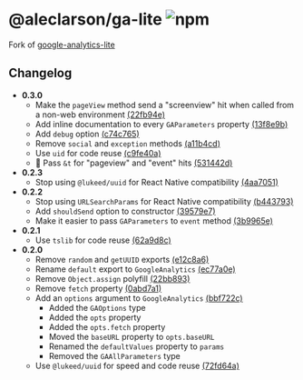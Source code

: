 # @aleclarson/ga-lite ![npm](https://img.shields.io/npm/v/@aleclarson/ga-lite)

Fork of [google-analytics-lite](https://github.com/ShirasawaSama/google-analytics-lite)

## Changelog

- **0.3.0**
  - Make the `pageView` method send a "screenview" hit when called from a non-web environment [(22fb94e)](https://github.com/aleclarson/ga-lite/commit/22fb94e)
  - Add inline documentation to every `GAParameters` property [(13f8e9b)](https://github.com/aleclarson/ga-lite/commit/13f8e9b)
  - Add `debug` option [(c74c765)](https://github.com/aleclarson/ga-lite/commit/c74c765)
  - Remove `social` and `exception` methods [(a11b4cd)](https://github.com/aleclarson/ga-lite/commit/a11b4cd)
  - Use `uid` for code reuse [(c9fe40a)](https://github.com/aleclarson/ga-lite/commit/c9fe40a)
  - 🐛 Pass `&t` for "pageview" and "event" hits [(531442d)](https://github.com/aleclarson/ga-lite/commit/531442d)
- **0.2.3**
  - Stop using `@lukeed/uuid` for React Native compatibility [(4aa7051)](https://github.com/aleclarson/ga-lite/commit/4aa7051)
- **0.2.2**
  - Stop using `URLSearchParams` for React Native compatibility [(b443793)](https://github.com/aleclarson/ga-lite/commit/b443793)
  - Add `shouldSend` option to constructor [(39579e7)](https://github.com/aleclarson/ga-lite/commit/39579e7)
  - Make it easier to pass `GAParameters` to `event` method [(3b9965e)](https://github.com/aleclarson/ga-lite/commit/3b9965e)
- **0.2.1**
  - Use `tslib` for code reuse [(62a9d8c)](https://github.com/aleclarson/ga-lite/commit/62a9d8c)
- **0.2.0**
  - Remove `random` and `getUUID` exports [(e12c8a6)](https://github.com/aleclarson/ga-lite/commit/e12c8a6)
  - Rename `default` export to `GoogleAnalytics` [(ec77a0e)](https://github.com/aleclarson/ga-lite/commit/ec77a0e)
  - Remove `Object.assign` polyfill [(22bb893)](https://github.com/aleclarson/ga-lite/commit/22bb893)
  - Remove `fetch` property [(0abd7a1)](https://github.com/aleclarson/ga-lite/commit/0abd7a1)
  - Add an `options` argument to `GoogleAnalytics` [(bbf722c)](https://github.com/aleclarson/ga-lite/commit/bbf722c)
    - Added the `GAOptions` type
    - Added the `opts` property
    - Added the `opts.fetch` property
    - Moved the `baseURL` property to `opts.baseURL`
    - Renamed the `defaultValues` property to `params`
    - Removed the `GAAllParameters` type
  - Use `@lukeed/uuid` for speed and code reuse [(72fd64a)](https://github.com/aleclarson/ga-lite/commit/72fd64a)
